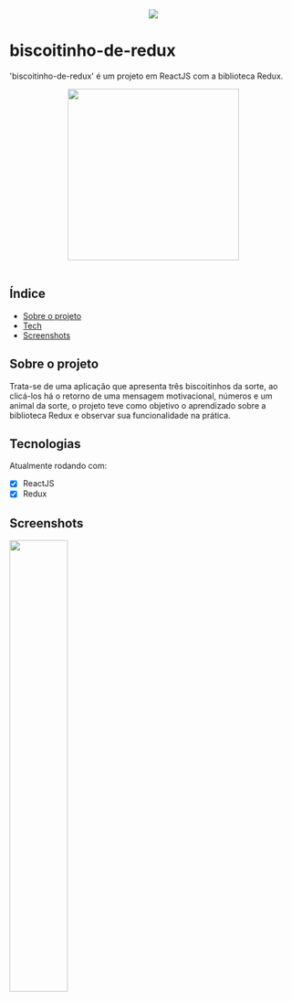 
<div align="center"><img src="http://img.shields.io/static/v1?label=STATUS&message=FINALIZADO&color=green&style=for-the-badge"></div>

# biscoitinho-de-redux
'biscoitinho-de-redux' é um projeto em ReactJS com a biblioteca Redux.



<div align="center"> <img width="300px" src="/public/favicon.ico"> </div> <br>

## Índice
* [Sobre o projeto](#sobre-o-projeto)
* [Tech](#tecnologias)
* [Screenshots](#screenshots)

## Sobre o projeto
Trata-se de uma aplicação que apresenta três biscoitinhos da sorte, ao clicá-los há o retorno de uma mensagem motivacional, números e um animal da sorte,
o projeto teve como objetivo o aprendizado sobre a biblioteca Redux e observar sua funcionalidade na prática.

	
## Tecnologias
Atualmente rodando com:

- [x] ReactJS
- [x] Redux

## Screenshots
<img width="45%" src="/Screenshots/screenshoti.png">
